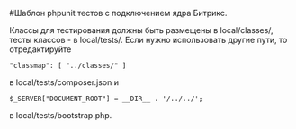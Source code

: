 #Шаблон phpunit тестов с подключением ядра Битрикс.

Классы для тестирования должны быть размещены в local/classes/, тесты классов - в local/tests/. Если нужно использовать другие пути, то отредактируйте 

`
"classmap": [
	"../classes/"
]
`

в local/tests/composer.json и

`
$_SERVER["DOCUMENT_ROOT"] = __DIR__ . '/../../';
`

в local/tests/bootstrap.php.
